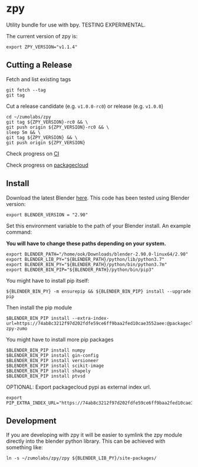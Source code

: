 # zpy

Utility bundle for use with bpy. TESTING EXPERIMENTAL.

The current version of zpy is:

```
export ZPY_VERSION="v1.1.4"
```

## Cutting a Release

Fetch and list existing tags

```
git fetch --tag
git tag
```

Cut a release candidate (e.g. `v1.0.0-rc0`) or release (e.g. `v1.0.0`)

```
cd ~/zumolabs/zpy
git tag ${ZPY_VERSION}-rc0 && \
git push origin ${ZPY_VERSION}-rc0 && \
sleep 5m && \
git tag ${ZPY_VERSION} && \
git push origin ${ZPY_VERSION}
```

Check progress on [CI](https://app.circleci.com/pipelines/github/ZumoLabs/zpy)

Check progress on [packagecloud](https://packagecloud.io/zumolabs/pypi)

## Install

Download the latest Blender [here](https://www.blender.org/download/). This code has been tested using Blender version:

```
export BLENDER_VERSION = "2.90"
```

Set this environment variable to the path of your Blender install. An example command:

**You will have to change these paths depending on your system.**

```
export BLENDER_PATH="/home/ook/Downloads/blender-2.90.0-linux64/2.90"
export BLENDER_LIB_PY="${BLENDER_PATH}/python/lib/python3.7"
export BLENDER_BIN_PY="${BLENDER_PATH}/python/bin/python3.7m"
export BLENDER_BIN_PIP="${BLENDER_PATH}/python/bin/pip3"
```

You might have to install pip itself:

```
${BLENDER_BIN_PY} -m ensurepip && ${BLENDER_BIN_PIP} install --upgrade pip
```

Then install the pip module

```
$BLENDER_BIN_PIP install --extra-index-url=https://74ab8c3212f97d202fdfe59ce6ff9baa2fed10cae3552aee:@packagecloud.io/zumolabs/pypi/pypi/simple zpy-zumo
```

You might have to install more pip packages

```
$BLENDER_BIN_PIP install numpy
$BLENDER_BIN_PIP install gin-config
$BLENDER_BIN_PIP install versioneer
$BLENDER_BIN_PIP install scikit-image
$BLENDER_BIN_PIP install shapely
$BLENDER_BIN_PIP install ptvsd
```

OPTIONAL: Export packagecloud pypi as external index url.

```
export PIP_EXTRA_INDEX_URL="https://74ab8c3212f97d202fdfe59ce6ff9baa2fed10cae3552aee:@packagecloud.io/zumolabs/pypi/pypi/simple"
```

## Development

If you are developing with zpy it will be easier to symlink the zpy module directly into the blender python library. This can be achieved with something like:

```
ln -s ~/zumolabs/zpy/zpy ${BLENDER_LIB_PY}/site-packages/
```